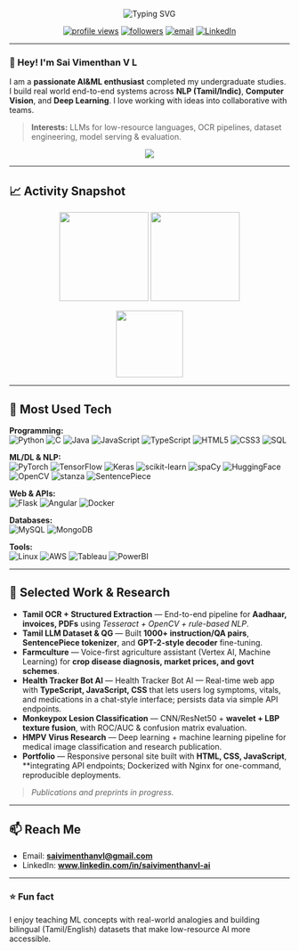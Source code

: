 <p align="center">
  <img src="https://readme-typing-svg.demolab.com?font=Inter&weight=600&size=26&duration=3500&pause=800&color=00E676&center=true&vCenter=true&width=750&lines=Sai+Vimenthan+V+L;Build%2C+Predict%2C+Coffee!!!;AI+%26+ML+Engineer+%7C+NLP+(Tamil%2C+Indic)+%7C+Computer+Vision" alt="Typing SVG" />
</p>

<p align="center">
  <a href="https://github.com/saivimenthanvl-ai"><img src="https://komarev.com/ghpvc/?username=saivimenthanvl-ai&style=flat&color=00e676" alt="profile views"></a>
  <a href="https://github.com/saivimenthanvl-ai?tab=followers"><img alt="followers" src="https://img.shields.io/github/followers/saivimenthanvl-ai?style=flat&color=00e676"></a>
  <a href="mailto:saivimenthanvlvl@gmail.com"><img alt="email" src="https://img.shields.io/badge/Contact-Email-0A66C2?logo=gmail"></a>
  <a href="https://www.linkedin.com/in/sai-vimenthan/"><img alt="LinkedIn" src="https://img.shields.io/badge/LinkedIn-Profile-0A66C2?logo=linkedin"></a>
</p>

---

### 👋 Hey! I'm **Sai Vimenthan V L**
I am a **passionate AI&ML enthusiast** completed my undergraduate studies. I build real world end-to-end systems across **NLP (Tamil/Indic)**, **Computer Vision**, and **Deep Learning**. I love working with ideas into collaborative with teams.

> **Interests:** LLMs for low-resource languages, OCR pipelines, dataset engineering, model serving & evaluation.

<p align="center">
  <a href="https://github.com/saivimenthanvl-ai"><img src="https://img.shields.io/badge/%E2%9C%A8%20Visit%20my%20Portfolio-%F0%9F%94%97-green?style=for-the-badge"></a>
</p>

---

## 📈 Activity Snapshot
<p align="center">
  <img src="https://github-readme-stats.vercel.app/api?username=saivimenthanvl-ai&show_icons=true&theme=radical&hide_border=true" height="160" />
  <img src="https://streak-stats.demolab.com?user=saivimenthanvl-ai&theme=radical&hide_border=true" height="160" />
</p>
<p align="center">
  <img src="https://github-readme-stats.vercel.app/api/top-langs/?username=saivimenthanvl-ai&layout=compact&theme=radical&hide_border=true" height="120" />
</p>

---

## 🧠 Most Used Tech
**Programming:**  
![Python](https://img.shields.io/badge/Python-3776AB?logo=python&logoColor=white)
![C](https://img.shields.io/badge/C-A8B9CC?logo=c&logoColor=white)
![Java](https://img.shields.io/badge/Java-007396?logo=java&logoColor=white)
![JavaScript](https://img.shields.io/badge/JavaScript-F7DF1E?logo=javascript&logoColor=000)
![TypeScript](https://img.shields.io/badge/TypeScript-3178C6?logo=typescript&logoColor=white)
![HTML5](https://img.shields.io/badge/HTML5-E34F26?logo=html5&logoColor=white)
![CSS3](https://img.shields.io/badge/CSS3-1572B6?logo=css3&logoColor=white)
![SQL](https://img.shields.io/badge/SQL-336791?logo=postgresql&logoColor=white)

**ML/DL & NLP:**  
![PyTorch](https://img.shields.io/badge/PyTorch-EE4C2C?logo=pytorch&logoColor=white)
![TensorFlow](https://img.shields.io/badge/TensorFlow-FF6F00?logo=tensorflow&logoColor=white)
![Keras](https://img.shields.io/badge/Keras-D00000?logo=keras&logoColor=white)
![scikit-learn](https://img.shields.io/badge/scikit--learn-F7931E?logo=scikit-learn&logoColor=white)
![spaCy](https://img.shields.io/badge/spaCy-09A3D5?logo=spacy&logoColor=white)
![HuggingFace](https://img.shields.io/badge/HuggingFace-FFD21E?logo=huggingface&logoColor=000)
![OpenCV](https://img.shields.io/badge/OpenCV-5C3EE8?logo=opencv&logoColor=white)
![stanza](https://img.shields.io/badge/Stanza-000000?logo=stanford&logoColor=white)
![SentencePiece](https://img.shields.io/badge/SentencePiece-0F9D58?logo=google&logoColor=white)

**Web & APIs:**  
![Flask](https://img.shields.io/badge/Flask-000?logo=flask&logoColor=white)
![Angular](https://img.shields.io/badge/Angular-DD0031?logo=angular&logoColor=white)
![Docker](https://img.shields.io/badge/Docker-2496ED?logo=docker&logoColor=white)

**Databases:**  
![MySQL](https://img.shields.io/badge/MySQL-4479A1?logo=mysql&logoColor=white)
![MongoDB](https://img.shields.io/badge/MongoDB-47A248?logo=mongodb&logoColor=white)

**Tools:**  
![Linux](https://img.shields.io/badge/Linux-FCC624?logo=linux&logoColor=000)
![AWS](https://img.shields.io/badge/AWS-232F3E?logo=amazon-aws&logoColor=white)
![Tableau](https://img.shields.io/badge/Tableau-E97627?logo=tableau&logoColor=white)
![PowerBI](https://img.shields.io/badge/PowerBI-F2C811?logo=powerbi&logoColor=000)

---

## 🔬 Selected Work & Research
- **Tamil OCR + Structured Extraction** — End-to-end pipeline for **Aadhaar, invoices, PDFs** using *Tesseract + OpenCV + rule-based NLP*.  
- **Tamil LLM Dataset & QG** — Built **1000+ instruction/QA pairs**, **SentencePiece tokenizer**, and **GPT-2-style decoder** fine-tuning.  
- **Farmculture** — Voice-first agriculture assistant (Vertex AI, Machine Learning) for **crop disease diagnosis, market prices, and govt schemes**.
- **Health Tracker Bot AI** — Health Tracker Bot AI — Real-time web app with **TypeScript, JavaScript, CSS** that lets users log symptoms, vitals, and medications in a chat-style interface; persists data via simple API endpoints.
- **Monkeypox Lesion Classification** — CNN/ResNet50 + **wavelet + LBP texture fusion**, with ROC/AUC & confusion matrix evaluation.  
- **HMPV Virus Research** — Deep learning + machine learning pipeline for medical image classification and research publication.  
- **Portfolio** —  Responsive personal site built with **HTML, CSS, JavaScript**, **integrating API endpoints; Dockerized with Nginx for one-command, reproducible deployments.

> *Publications and preprints in progress.*

---

## 📫 Reach Me
- Email: **saivimenthanvl@gmail.com**  
- LinkedIn: **www.linkedin.com/in/saivimenthanvl-ai**

---

### ⭐ Fun fact
I enjoy teaching ML concepts with real-world analogies and building bilingual (Tamil/English) datasets that make low-resource AI more accessible.


